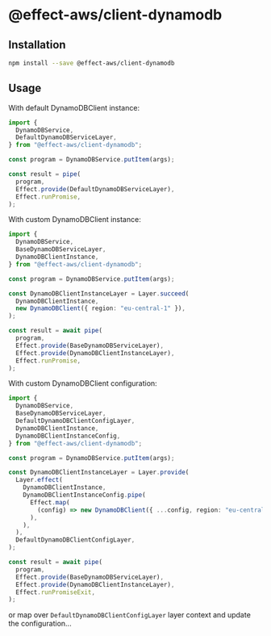 # @effect-aws/client-dynamodb

## Installation

```bash
npm install --save @effect-aws/client-dynamodb
```

## Usage

With default DynamoDBClient instance:

```typescript
import {
  DynamoDBService,
  DefaultDynamoDBServiceLayer,
} from "@effect-aws/client-dynamodb";

const program = DynamoDBService.putItem(args);

const result = pipe(
  program,
  Effect.provide(DefaultDynamoDBServiceLayer),
  Effect.runPromise,
);
```

With custom DynamoDBClient instance:

```typescript
import {
  DynamoDBService,
  BaseDynamoDBServiceLayer,
  DynamoDBClientInstance,
} from "@effect-aws/client-dynamodb";

const program = DynamoDBService.putItem(args);

const DynamoDBClientInstanceLayer = Layer.succeed(
  DynamoDBClientInstance,
  new DynamoDBClient({ region: "eu-central-1" }),
);

const result = await pipe(
  program,
  Effect.provide(BaseDynamoDBServiceLayer),
  Effect.provide(DynamoDBClientInstanceLayer),
  Effect.runPromise,
);
```

With custom DynamoDBClient configuration:

```typescript
import {
  DynamoDBService,
  BaseDynamoDBServiceLayer,
  DefaultDynamoDBClientConfigLayer,
  DynamoDBClientInstance,
  DynamoDBClientInstanceConfig,
} from "@effect-aws/client-dynamodb";

const program = DynamoDBService.putItem(args);

const DynamoDBClientInstanceLayer = Layer.provide(
  Layer.effect(
    DynamoDBClientInstance,
    DynamoDBClientInstanceConfig.pipe(
      Effect.map(
        (config) => new DynamoDBClient({ ...config, region: "eu-central-1" }),
      ),
    ),
  ),
  DefaultDynamoDBClientConfigLayer,
);

const result = await pipe(
  program,
  Effect.provide(BaseDynamoDBServiceLayer),
  Effect.provide(DynamoDBClientInstanceLayer),
  Effect.runPromiseExit,
);
```

or map over `DefaultDynamoDBClientConfigLayer` layer context and update the configuration...
